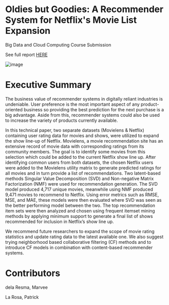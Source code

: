 # Oldies but Goodies: A Recommender System for Netflix's Movie List Expansion

Big Data and Cloud Computing Course Submission

See full report [HERE](https://github.com/mbdelaresma/recommender-system-movies/blob/main/FinalReport.ipynb)

![image](https://user-images.githubusercontent.com/71246479/188298965-d0f92a07-8b9a-40e4-bc30-58ebc680f156.png)

# Executive Summary

The business value of recommender systems in digitally reliant industries is undeniable. User preference is the most important aspect of any product-oriented business so providing the best prediction for the next purchase is a big advantage. Aside from this, recommender systems could also be used to increase the variety of products currently available.

In this technical paper, two separate datasets (Movielens & Netflix) containing user rating data for movies and shows, were utilized to expand the show line-up of Netflix. Movielens, a movie recommendation site has an extensive record of movie data with corresponding ratings from its community members. The goal is to identify some movies from this selection which could be added to the current Netflix show line up. After identifying common users from both datasets, the chosen Netflix users were added to the Movielens utility matrix to generate predicted ratings for all movies and in turn provide a list of recommendations. Two latent-based methods Singular Value Decomposition (SVD) and Non-negative Matrix Factorization (NMF) were used for recommendation generation. The SVD model produced 4,717 unique movies, meanwhile using NMF produced 9,471 movies to recommend to Netflix. Using error metrics such as RMSE, MSE, and MAE, these models were then evaluated where SVD was seen as the better performing model between the two. The top recommendation item sets were then analyzed and chosen using frequent itemset mining methods by applying minimum support to generate a final list of shows recommended for inclusion in Netflix’s show line up.

We recommend future researchers to expand the scope of movie rating statistics and update rating data to the latest available one. We also suggest trying neighborhood based collaborative filtering (CF) methods and to introduce CF models in combination with content-based recommender systems.

# Contributors

dela Resma, Marvee

La Rosa, Patrick
